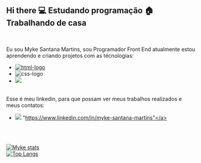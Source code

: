 ## Hi there :computer: Estudando programação :house: Trabalhando de casa
<br/> 

Eu sou Myke Santana Martins, sou Programador Front End  atualmente estou aprendendo e criando projetos com as técnologias:
<br/>
- <a href="https://google.com"><img src="https://img.shields.io/badge/HTML5-E34F26?style=for-the-badge&logo=html5&logoColor=white" alt="html-logo" /></a>
- <img src="https://img.shields.io/badge/CSS3-1572B6?style=for-the-badge&logo=css3&logoColor=white" alt="css-logo" />
- <img src="https://img.shields.io/badge/JavaScript-F7DF1E?style=for-the-badge&logo=JavaScript&logoColor=white"/>
  <br/>
  <br/>

Esse é meu linkedin, para que possam ver meus trabalhos realizados e meus contatos:
- <img src="https://img.shields.io/badge/LinkedIn-0077B5?style=for-the-badge&logo=linkedin&logoColor=white"/> <a>"https://www.linkedin.com/in/myke-santana-martins"</a>
<br/>
<br/>

[![Myke stats](https://github-readme-stats.vercel.app/api?username=msm1996)](https://github.com/anuraghazra/github-readme-stats)
<br/>
[![Top Langs](https://github-readme-stats.vercel.app/api/top-langs/?username=msm1996)](https://github.com/anuraghazra/github-readme-stats)

